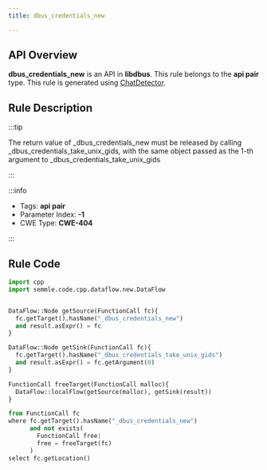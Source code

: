 ```yaml
---
title: dbus_credentials_new

---
```



## API Overview
**dbus_credentials_new** is an API in **libdbus**. This rule belongs to the **api pair** type. This rule is generated using [ChatDetector](../../tools/ChatDetector).
## Rule Description

:::tip

The return value of _dbus_credentials_new must be released by calling _dbus_credentials_take_unix_gids, with the same object passed as the 1-th argument to _dbus_credentials_take_unix_gids

:::

:::info

- Tags: **api pair**
- Parameter Index: **-1**
- CWE Type: **CWE-404**

:::

## Rule Code
```python
import cpp
import semmle.code.cpp.dataflow.new.DataFlow


DataFlow::Node getSource(FunctionCall fc){
  fc.getTarget().hasName("_dbus_credentials_new")
  and result.asExpr() = fc
}

DataFlow::Node getSink(FunctionCall fc){
  fc.getTarget().hasName("_dbus_credentials_take_unix_gids")
  and result.asExpr() = fc.getArgument(0)
}

FunctionCall freeTarget(FunctionCall malloc){
  DataFlow::localFlow(getSource(malloc), getSink(result))
}

from FunctionCall fc
where fc.getTarget().hasName("_dbus_credentials_new")
      and not exists(
        FunctionCall free| 
        free = freeTarget(fc)
      )
select fc.getLocation()

```